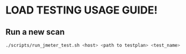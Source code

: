 # LOAD TESTING USAGE GUIDE!

## Run a new scan

```bash
./scripts/run_jmeter_test.sh <host> <path to testplan> <test_name>
```
